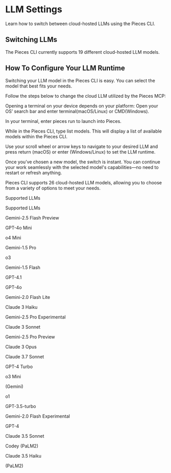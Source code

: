 # LLM Settings

Learn how to switch between cloud-hosted LLMs using the Pieces CLI.

## Switching LLMs

The Pieces CLI currently supports 19 different cloud-hosted LLM models.

## How To Configure Your LLM Runtime

Switching your LLM model in the Pieces CLI is easy. You can select the model that best fits your needs.

Follow the steps below to change the cloud LLM utilized by the Pieces MCP:

Opening a terminal on your device depends on your platform: Open your OS’ search bar and enter terminal(macOS/Linux) or CMD(Windows).

In your terminal, enter pieces run to launch into Pieces.

While in the Pieces CLI, type list models. This will display a list of available models within the Pieces CLI.

Use your scroll wheel or arrow keys to navigate to your desired LLM and press return (macOS) or enter (Windows/Linux) to set the LLM runtime.



Once you’ve chosen a new model, the switch is instant. You can continue your work seamlessly with the selected model's capabilities—no need to restart or refresh anything.

Pieces CLI supports 26 cloud-hosted LLM models, allowing you to choose from a variety of options to meet your needs.

Supported LLMs

Supported LLMs

Gemini-2.5 Flash Preview

GPT-4o Mini

o4 Mini

Gemini-1.5 Pro

o3

Gemini-1.5 Flash

GPT-4.1

GPT-4o

Gemini-2.0 Flash Lite

Claude 3 Haiku

Gemini-2.5 Pro Experimental

Claude 3 Sonnet

Gemini-2.5 Pro Preview

Claude 3 Opus

Claude 3.7 Sonnet

GPT-4 Turbo

o3 Mini

(Gemini)

o1

GPT-3.5-turbo

Gemini-2.0 Flash Experimental

GPT-4

Claude 3.5 Sonnet

Codey (PaLM2)

Claude 3.5 Haiku

(PaLM2)
